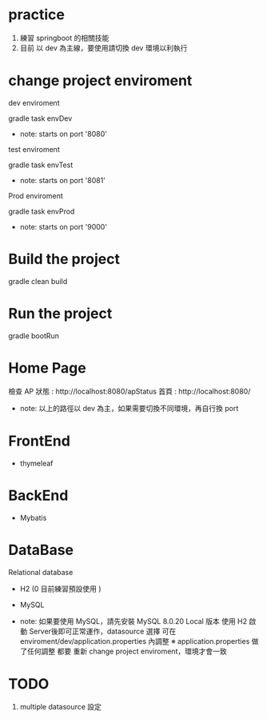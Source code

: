 # practice

1. 練習 springboot 的相關技能
2. 目前 以 dev 為主線，要使用請切換 dev 環境以利執行

# change project enviroment

dev enviroment <br>

gradle task envDev

- note: starts on port '8080'

test enviroment <br>

gradle task envTest

- note: starts on port '8081'

Prod enviroment <br>

gradle task envProd

- note: starts on port '9000'

# Build the project 

  gradle clean build

# Run the project

  gradle bootRun
  
# Home Page

檢查 AP 狀態 : http://localhost:8080/apStatus
首頁 : http://localhost:8080/


- note: 以上的路徑以 dev 為主，如果需要切換不同環境，再自行換 port  
  
  
# FrontEnd
- thymeleaf

# BackEnd
- Mybatis

# DataBase
Relational database
- H2 (0 目前練習預設使用 )
- MySQL

- note: 
  如果要使用 MySQL，請先安裝 MySQL 8.0.20 Local 版本
  使用 H2 啟動 Server後即可正常運作，datasource 選擇 
  可在 enviroment/dev/application.properties 內調整
  ※ application.properties 做了任何調整 都要 重新 change project enviroment，環境才會一致
  
  
# TODO
1. multiple datasource 設定

